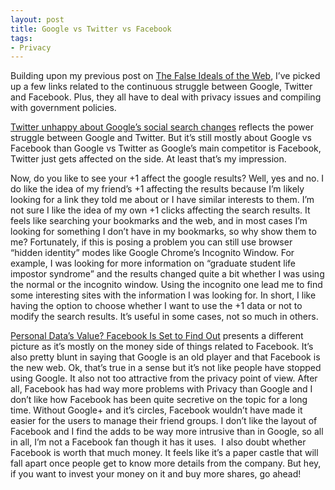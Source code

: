 ```yaml
---
layout: post
title: Google vs Twitter vs Facebook
tags:
- Privacy
---
```

<p>Building upon my previous post on <a href="http://fellgernon.tumblr.com/post/16639421588/the-false-ideals-of-the-web#.TyjN0ePOzIw">The False Ideals of the Web</a>, I&#8217;ve picked up a few links related to the continuous struggle between Google, Twitter and Facebook. Plus, they all have to deal with privacy issues and compiling with government policies.</p>
<p><a href="http://www.bbc.co.uk/news/technology-16511794">Twitter unhappy about Google&#8217;s social search changes</a> reflects the power struggle between Google and Twitter. But it&#8217;s still mostly about Google vs Facebook than Google vs Twitter as Google&#8217;s main competitor is Facebook, Twitter just gets affected on the side. At least that&#8217;s my impression. </p>
<p>Now, do you like to see your +1 affect the google results? Well, yes and no. I do like the idea of my friend&#8217;s +1 affecting the results because I&#8217;m likely looking for a link they told me about or I have similar interests to them. I&#8217;m not sure I like the idea of my own +1 clicks affecting the search results. It feels like searching your bookmarks and the web, and in most cases I&#8217;m looking for something I don&#8217;t have in my bookmarks, so why show them to me? Fortunately, if this is posing a problem you can still use browser &#8220;hidden identity&#8221; modes like Google Chrome&#8217;s Incognito Window. For example, I was looking for more information on &#8220;graduate student life impostor syndrome&#8221; and the results changed quite a bit whether I was using the normal or the incognito window. Using the incognito one lead me to find some interesting sites with the information I was looking for. In short, I like having the option to choose whether I want to use the +1 data or not to modify the search results. It&#8217;s useful in some cases, not so much in others.</p>
<p><a href="http://www.nytimes.com/2012/02/01/technology/riding-personal-data-facebook-is-going-public.html?pagewanted=1&amp;_r=1&amp;partner=rss&amp;emc=rss">Personal Data’s Value? Facebook Is Set to Find Out</a> presents a different picture as it&#8217;s mostly on the money side of things related to Facebook. It&#8217;s also pretty blunt in saying that Google is an old player and that Facebook is the new web. Ok, that&#8217;s true in a sense but it&#8217;s not like people have stopped using Google. It also not too attractive from the privacy point of view. After all, Facebook has had way more problems with Privacy than Google and I don&#8217;t like how Facebook has been quite secretive on the topic for a long time. Without Google+ and it&#8217;s circles, Facebook wouldn&#8217;t have made it easier for the users to manage their friend groups. I don&#8217;t like the layout of Facebook and I find the adds to be way more intrusive than in Google, so all in all, I&#8217;m not a Facebook fan though it has it uses.  I also doubt whether Facebook is worth that much money. It feels like it&#8217;s a paper castle that will fall apart once people get to know more details from the company. But hey, if you want to invest your money on it and buy more shares, go ahead!</p>
